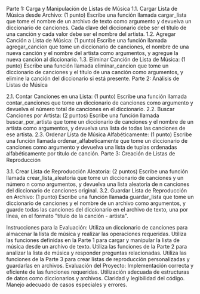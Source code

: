 Parte 1: Carga y Manipulación de Listas de Música 1.1. Cargar Lista de Música desde Archivo: (1 punto) Escribe una función llamada cargar_lista que tome el nombre de un archivo de texto como argumento y devuelva un diccionario de canciones. Cada clave del diccionario debe ser el título de una canción y cada valor debe ser el nombre del artista. 1.2. Agregar Canción a Lista de Música: (1 punto) Escribe una función llamada agregar_cancion que tome un diccionario de canciones, el nombre de una nueva canción y el nombre del artista como argumentos, y agregue la nueva canción al diccionario. 1.3. Eliminar Canción de Lista de Música: (1 punto) Escribe una función llamada eliminar_cancion que tome un diccionario de canciones y el título de una canción como argumentos, y elimine la canción del diccionario si está presente. Parte 2: Análisis de Listas de Música

2.1. Contar Canciones en una Lista: (1 punto) Escribe una función llamada contar_canciones que tome un diccionario de canciones como argumento y devuelva el número total de canciones en el diccionario. 2.2. Buscar Canciones por Artista: (2 puntos) Escribe una función llamada buscar_por_artista que tome un diccionario de canciones y el nombre de un artista como argumentos, y devuelva una lista de todas las canciones de ese artista. 2.3. Ordenar Lista de Música Alfabéticamente: (1 punto) Escribe una función llamada ordenar_alfabeticamente que tome un diccionario de canciones como argumento y devuelva una lista de tuplas ordenadas alfabéticamente por título de canción. Parte 3: Creación de Listas de Reproducción

3.1. Crear Lista de Reproducción Aleatoria: (2 puntos) Escribe una función llamada crear_lista_aleatoria que tome un diccionario de canciones y un número n como argumentos, y devuelva una lista aleatoria de n canciones del diccionario de canciones original. 3.2. Guardar Lista de Reproducción en Archivo: (1 punto) Escribe una función llamada guardar_lista que tome un diccionario de canciones y el nombre de un archivo como argumentos, y guarde todas las canciones del diccionario en el archivo de texto, una por línea, en el formato "título de la canción - artista".

Instrucciones para la Evaluación: Utiliza un diccionario de canciones para almacenar la lista de música y realizar las operaciones requeridas. Utiliza las funciones definidas en la Parte 1 para cargar y manipular la lista de música desde un archivo de texto. Utiliza las funciones de la Parte 2 para analizar la lista de música y responder preguntas relacionadas. Utiliza las funciones de la Parte 3 para crear listas de reproducción personalizadas y guardarlas en archivos. Evaluación del Proyecto: Implementación correcta y eficiente de las funciones requeridas. Utilización adecuada de estructuras de datos como diccionarios y archivos. Claridad y legibilidad del código. Manejo adecuado de casos especiales y errores.